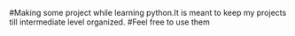 #Making some project while learning python.It is meant to keep my projects till intermediate level organized.
#Feel free to use them
